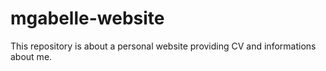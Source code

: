 # mgabelle-website
This repository is about a personal website providing CV and informations about me.
